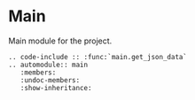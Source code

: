 # Main

Main module for the project.

```{eval-rst}
.. code-include :: :func:`main.get_json_data`
.. automodule:: main
   :members:
   :undoc-members:
   :show-inheritance:



